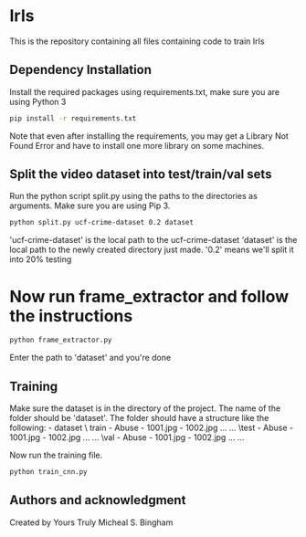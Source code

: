 # IrIs

This is the repository containing all files containing code to train IrIs


## Dependency Installation

Install the required packages using requirements.txt, make sure you are using Python 3
```bash
pip install -r requirements.txt
``` 

Note that even after installing the requirements, you may get a Library Not Found Error and have to install one more library on some machines. 

 
## Split the video dataset into test/train/val sets

Run the python script split.py using the paths to the directories as arguments. Make sure you are using Pip 3. 

```bash
python split.py ucf-crime-dataset 0.2 dataset
``` 

'ucf-crime-dataset' is the local path to the ucf-crime-dataset
'dataset' is the local path to the newly created directory just made. 
'0.2' means we'll split it into 20% testing 

# Now run frame_extractor and follow the instructions  

```bash
python frame_extractor.py
``` 

Enter the path to 'dataset' and you're done

## Training 

Make sure the dataset is in the directory of the project. The name of the folder should be 'dataset'. The folder should have a structure like the following: 
	- dataset 
		\ train 
			- Abuse 
				- 1001.jpg
				- 1002.jpg 
				... 
			...
		\test 
			- Abuse 
				- 1001.jpg
				- 1002.jpg 
				... 
			...
		\val 
			- Abuse 
				- 1001.jpg
				- 1002.jpg 
				... 
			...

Now run the training file. 
```bash
python train_cnn.py
``` 

## Authors and acknowledgment

Created by Yours Truly Micheal S. Bingham 





